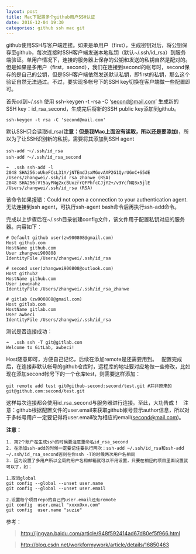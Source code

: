 ```yaml
---
layout: post
title: Mac下配置多个github用户SSH认证
date: 2016-12-04 19:30
categories: github ssh mac git
---
```


github使用SSH与客户端连接。如果是单用户（first），生成密钥对后，将公钥保存至github，每次连接时SSH客户端发送本地私钥（默认~/.ssh/id_rsa）到服务端验证。单用户情况下，连接的服务器上保存的公钥和发送的私钥自然是配对的。但是如果是多用户（first，second），我们在连接到second的帐号时，second保存的是自己的公钥，但是SSH客户端依然发送默认私钥，即first的私钥，那么这个验证自然无法通过。不过，要实现多帐号下的SSH key切换在客户端做一些配置即可。  

首先cd到~/.ssh 使用 ssh-keygen -t -rsa -C ‘second@mail.com’ 生成新的SSH key：id_rsa_second，生成完后将新的SSH public key添加到github。  

```
ssh-keygen -t rsa -C 'second@mail.com'
```

默认SSH只会读取id_rsa(**注意：但是我Mac上面没有读取，所以还是要添加**)，所以为了让SSH识别新的私钥，需要将其添加到SSH agent  

```
ssh-add ～/.ssh/id_rsa
ssh-add ～/.ssh/id_rsa_second

➜  .ssh ssh-add -l           
2048 SHA256:oUkeFCsL31Y/jNTEmdJsxMGovAXP2G1QyrUGnC+S5dE /Users/zhangwei/.ssh/id_rsa_zhanwe (RSA)
2048 SHA256:Vt5ayPNg2xcBUxzrrQFPhfcCJjY2+/v3YcfNQ3x5jlE /Users/zhangwei/.ssh/id_rsa (RSA)
```

该命令如果报错：Could not open a connection to your authentication agent.无法连接到ssh agent，可执行ssh-agent bash命令后再执行ssh-add命令。  

完成以上步骤后在~/.ssh目录创建config文件，该文件用于配置私钥对应的服务器。内容如下： 

``` 
# Default github user(zw900808@gmail.com)
Host github.com
HostName github.com
User zhangwei900808
IdentityFile /Users/zhangwei/.ssh/id_rsa

# second user(zhangwei900808@outlook.com)
Host github2
HostName github.com
User iewgnahz
IdentityFile /Users/zhangwei/.ssh/id_rsa_zhanwe

# gitlab (zw900808@gmail.com)
Host gitlab.com
HostName gitlab.com
User awbeci
IdentityFile /Users/zhangwei/.ssh/id_rsa
```

测试是否连接成功：

```
➜  .ssh ssh -T git@gitlab.com
Welcome to GitLab, awbeci!
```

Host随意即可，方便自己记忆，后续在添加remote是还需要用到。  
配置完成后，在连接非默认帐号的github仓库时，远程库的地址要对应地做一些修改，比如现在添加second帐号下的一个仓库test，则需要这样添加：  

```
git remote add test git@github-second:second/test.git #并非原来的git@github.com:second/test.git  
```

这样每次连接都会使用id_rsa_second与服务器进行连接。至此，大功告成！  
注意：github根据配置文件的user.email来获取github帐号显示author信息，所以对于多帐号用户一定要记得将user.email改为相应的email(second@mail.com)。  

**注意：**

```
1. 第2个账户在生成ssh的时候要注意重命名id_rsa_second
2. 在添加ssh-add的时候一定要记住要执行两次：ssh-add ~/.ssh/id_rsa和ssh-add ~/.ssh/id_rsa_second否则在你ssh -T的时候两次用户名相同
3. 因为设置了多用户所以全局的用户名和邮箱就可以不用设置，只要在相应的项目里面设置就可以了，如：

1.取消global
git config --global --unset user.name
git config --global --unset user.email

2.设置每个项目repo的自己的user.email还有remote
git config  user.email "xxxx@xx.com"
git config  user.name "suzie"
```

参考：

> <http://jingyan.baidu.com/article/948f592414ad67d80ef5f966.html>

> <http://blog.csdn.net/workformywork/article/details/16850463>
